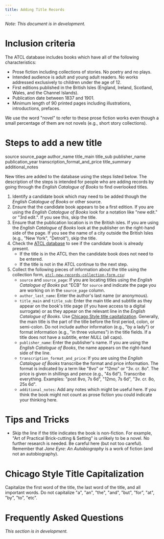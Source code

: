 ```yaml
---
title: Adding Title Records
...
```


*Note: This document is in development.*

# Inclusion criteria

The ATCL database includes books which have all of the following characteristics:

- Prose fiction including collections of stories. No poetry and no plays.
- Intended audience is adult and young adult readers. No works addressed exclusively to children under the age of 12.
- First editions published in the British Isles (England, Ireland, Scotland, Wales, and the Channel Islands).
- Publication date between 1837 and 1901.
- Minimum length of 90 printed pages including illustrations, introductions, prefaces.

We use the word "novel" to refer to these prose fiction works even though a small percentage of them are not novels (e.g., short story collections).

# Steps to add a new title

source	source_page	author_name	title_main	title_sub	publisher_name	publication_year	transcription_format_and_price	title_summary	additional_notes

New titles are added to the database using the steps listed below.
The description of the steps is intended for people who are adding records by going through the *English Catalogue of Books* to find overlooked titles.

1. Identify a candidate book which may need to be added though the *English Catalogue of Books* or other source.
2. Ensure that the candidate book appears to be a first edition. If you are using the *English Catalogue of Books* look for a notation like "new edit." or "3rd edit.". If you see this, skip the title.
3. Ensure that the publication location is in the British isles. If you are using the *English Catalogue of Books* look at the publisher on the right-hand side of the page. If you see the name of a city outside the British Isles (e.g., "New York", "Detroit"), skip the title.
4. Check the [ATCL database](https://www.victorianresearch.org/atcl) to see if the candidate book is already present.
    - If the title is in the ATCL then the candidate book does not need to be entered.
    - If the title is not in the ATCL continue to the next step.
5. Collect the following pieces of information about the title using the collection form, [`atcl-new-records-collection-form.csv`](atcl-new-records-collection-form.csv):
    - `source` and `source_page`: If you are locating titles using the *English Catalogue of Books* put "ECB" for `source` and indicate the page you are working on in the `source_page` column.
    - `author_last_name`: Enter the author's last name (or anonymous).
    - `title_main` and `title_sub`: Enter the main title and subtitle as they appear on the book's title page (if you have access to a digital surrogate) or as they appear on the relevant line in the *English Catalogue of Books*.
      Use [Chicago Style title capitalization](#chicago-style-title-capitalization).
      Generally, the main title is the part of the title before the first period, colon, or semi-colon.
      Do not include author information (e.g., "by a lady") or format information (e.g., "in three volumes") in the title fields.
      If a title does not have a subtitle, enter *NULL* (all caps).
    - `publisher_name`: Enter the publisher's name. If you are using the *English Catalogue of Books*, the name appears on the right-hand side of the line.
    - `transcription_format_and_price`: If you are using the *English Catalogue of Books* transcribe the format and price information. The format is indicated by a term like "8vo" or "12mo" or "3v. cr. 8o". The price is given in shillings and pence (e.g., "4s 6d"). Transcribe everything. Examples: "post 8vo, 7s 6d", "12mo, 7s 6d", "3v. cr. 8o, 25s 6d".
    - `additional_notes`: Add any notes which might be useful here. If you think the book might not count as prose fiction you could indicate your thinking here.

# Tips and Tricks

- Skip the line if the title indicates the book is non-fiction. For example, "Art of Practical Brick-cutting & Setting" is unlikely to be a novel. No further research is needed. Be careful here (but not too careful). Remember that *Jane Eyre: An Autobiography* is a work of fiction (and not an autobiography).

# Chicago Style Title Capitalization

Capitalize the first word of the title, the last word of the title, and all important words.
Do not capitalize "a", "an", "the", "and", "but", "for", "at", "by", "to", "etc".

# Frequently Asked Questions

*This section is in development.*
